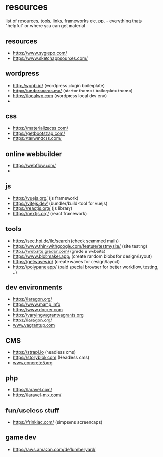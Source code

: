 # resources
list of resources, tools, links, frameworks etc. pp. - everything thats "helpful" or where you can get material

## resources
- https://www.svgrepo.com/
- https://www.sketchappsources.com/

## wordpress
- http://wppb.io/ (wordpress plugin boilerplate)
- https://underscores.me/ (starter theme / boilerplate theme)
- https://localwp.com (wordpress local dev env)
- 

## css
- https://materializecss.com/
- https://getbootstrap.com/
- https://tailwindcss.com/

## online webbuilder
- https://webflow.com/
- 

## js 
- https://vuejs.org/ (js framework)
- https://vitejs.dev/ (bundler/build-tool for vuejs)
- https://reactjs.org/ (js library)
- https://nextjs.org/ (react framework)

## tools
- https://sec.hpi.de/ilc/search (check scammed mails)
- https://www.thinkwithgoogle.com/feature/testmysite/ (site testing)
- https://website.grader.com/ (grade a website)
- https://www.blobmaker.app/ (create random blobs for design/layout)
- https://getwaves.io/ (create waves for design/layout)
- https://polypane.app/ (paid special browser for better workflow, testing, ..)

## dev environments

- https://laragon.org/
- https://www.mamp.info
- https://www.docker.com
- https://varyingvagrantvagrants.org
- https://laragon.org/
- www.vagrantup.com

## CMS
- https://strapi.io (headless cms)
- https://storyblok.com (Headless cms)
- www.concrete5.org

## php
- https://laravel.com/
- https://laravel-mix.com/

## fun/useless stuff
- https://frinkiac.com/ (simpsons screencaps)

## game dev
- https://aws.amazon.com/de/lumberyard/

